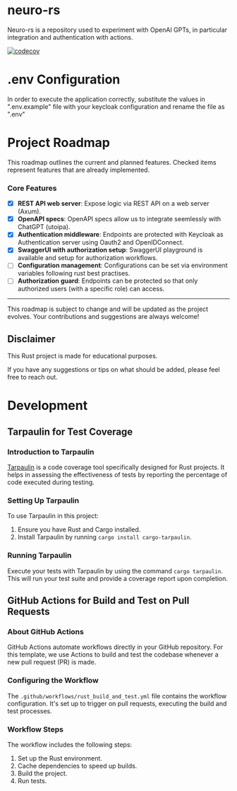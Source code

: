 # neuro-rs
Neuro-rs is a repository used to experiment with OpenAI GPTs, in particular integration and authentication with actions.

[![codecov](https://codecov.io/gh/danigrb/neuro-rs/graph/badge.svg?token=8KHSRXX0PY)](https://codecov.io/gh/danigrb/neuro-rs)

# .env Configuration
In order to execute the application correctly, substitute the values in ".env.example" file with your keycloak configuration and rename the file as ".env"

# Project Roadmap

This roadmap outlines the current and planned features. Checked items represent features that are already implemented.

###  Core Features
- [X] **REST API web server**: Expose logic via REST API on a web server (Axum). 
- [X] **OpenAPI specs**: OpenAPI specs allow us to integrate seemlessly with ChatGPT (utoipa). 
- [X] **Authentication middleware**: Endpoints are protected with Keycloak as Authentication server using Oauth2 and OpenIDConnect. 
- [X] **SwaggerUI with authorization setup**: SwaggerUI playground is available and setup for authorization workflows. 
- [ ] **Configuration management**: Configurations can be set via environment variables following rust best practises.
- [ ] **Authorization guard**: Endpoints can be protected so that only authorized users (with a specific role) can access.

---

This roadmap is subject to change and will be updated as the project evolves. Your contributions and suggestions are always welcome!

## Disclaimer

This Rust project is made for educational purposes.

If you have any suggestions or tips on what should be added, please feel free to reach out.

# Development

## Tarpaulin for Test Coverage

### Introduction to Tarpaulin

[Tarpaulin](https://github.com/xd009642/tarpaulin) is a code coverage tool specifically designed for Rust projects. It helps in assessing the effectiveness of tests by reporting the percentage of code executed during testing.

### Setting Up Tarpaulin

To use Tarpaulin in this project:

1. Ensure you have Rust and Cargo installed.
2. Install Tarpaulin by running `cargo install cargo-tarpaulin`.

### Running Tarpaulin

Execute your tests with Tarpaulin by using the command `cargo tarpaulin`. This will run your test suite and provide a coverage report upon completion.

## GitHub Actions for Build and Test on Pull Requests

### About GitHub Actions

GitHub Actions automate workflows directly in your GitHub repository. For this template, we use Actions to build and test the codebase whenever a new pull request (PR) is made.

### Configuring the Workflow

The `.github/workflows/rust_build_and_test.yml` file contains the workflow configuration. It's set up to trigger on pull requests, executing the build and test processes.

### Workflow Steps

The workflow includes the following steps:

1. Set up the Rust environment.
2. Cache dependencies to speed up builds.
3. Build the project.
4. Run tests.

